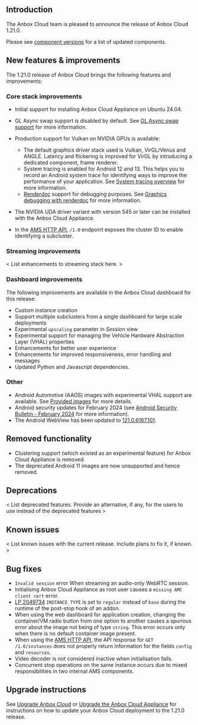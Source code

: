## Introduction

The Anbox Cloud team is pleased to announce the release of Anbox Cloud 1.21.0.

Please see [component versions](https://anbox-cloud.io/docs/reference/component-versions) for a list of updated components.

## New features & improvements

The 1.21.0 release of Anbox Cloud brings the following features and improvements:

### Core stack improvements

* Initial support for installing Anbox Cloud Appliance on Ubuntu 24.04.<!--AC-2229-->
* GL Async swap support is disabled by default. See [GL Async swap support](https://discourse.ubuntu.com/t/ams-configuration/20872#gl-async-swap-support-11) for more information.<!--AC-2228-->
* Production support for Vulkan on NVIDIA GPUs is available:
  - The default graphics driver stack used is Vulkan, VirGL/Venus and ANGLE. Latency and flickering is improved for VirGL by introducing a dedicated component, frame renderer. <!--AC-2152-->
  - System tracing is enabled for Android 12 and 13. This helps you to record an Android system trace for identifying ways to improve the performance of your application. See [System tracing overview](https://developer.android.com/topic/performance/tracing) for more information. <!--AC-2161-->
  - [Renderdoc](https://github.com/baldurk/renderdoc) support for debugging purposes. See [Graphics debugging with renderdoc](tbd) for more information. <!--AC-2093-->

* The NVIDIA UDA driver variant with version 545 or later can be installed with the Anbox Cloud Appliance.<!--AC-2259-->
* In the [AMS HTTP API](https://anbox-cloud.github.io/latest/ams/), `/1.0` endpoint exposes the cluster ID to enable identifying a subcluster.<!--AC-2148-->

### Streaming improvements

< List enhancements to streaming stack here. >

### Dashboard improvements

The following improvements are available in the Anbox Cloud dashboard for this release:

* Custom instance creation
* Support multiple subclusters from a single dashboard for large scale deployments
* Experimental `upscaling` parameter in *Session* view
* Experimental support for managing the Vehicle Hardware Abstraction Layer (VHAL) properties
* Enhancements for better user experience
* Enhancements for improved responsiveness, error handling and messages
* Updated Python and Javascript dependencies.

### Other

* Android Automotive (AAOS) images with experimental VHAL support are available. See [Provided images](https://anbox-cloud.io/docs/reference/provided-images) for more details.
* Android security updates for February 2024 (see [Android Security Bulletin - February 2024](tbd) for more information).<!--AC-2249-->
* The Android WebView has been updated to [121.0.6167.101](https://chromereleases.googleblog.com/2024/01/chrome-for-android-update_0750350412.html).

## Removed functionality

* Clustering support (which existed as an experimental feature) for Anbox Cloud Appliance is removed.<!--AC-2176-->
* The deprecated Android 11 images are now unsupported and hence removed.<!--AC-2108-->

## Deprecations

< List deprecated features. Provide an alternative, if any, for the users to use instead of the deprecated features >

## Known issues

< List known issues with the current release. Include plans to fix it, if known. >

## Bug fixes

* `Invalid session` error When streaming an audio-only WebRTC session.<!--AC-2256-->
* Initialising Anbox Cloud Appliance as root user causes a `missing AMC client cert` error. <!--AC-2255-->
* [LP 2049734](https://bugs.launchpad.net/anbox-cloud/+bug/2049734) `INSTANCE_TYPE` is set to `regular` instead of `base` during the runtime of the post-stop hook of an addon.<!--AC-2238-->
* When using the web dashboard for application creation, changing the container/VM radio button from one option to another causes a spurious error about the image not being of type `string`. This error occurs only when there is no default container image present.<!--AC-2178-->
* When using the [AMS HTTP API](https://anbox-cloud.github.io/latest/ams/), the API response for `GET /1.0/instances` does not properly return information for the fields `config` and `resources`. <!--AC-2156-->
* Video decoder is not considered inactive when initialisation fails. <!--AC-2071-->
* Concurrent stop operations on the same instance occurs due to mixed responsibilities in two internal AMS components.<!--AC-2167-->

## Upgrade instructions

See [Upgrade Anbox Cloud](https://anbox-cloud.io/docs/howto/update/upgrade-anbox) or [Upgrade the Anbox Cloud Appliance](https://anbox-cloud.io/docs/howto/update/upgrade-appliance) for instructions on how to update your Anbox Cloud deployment to the 1.21.0 release.

